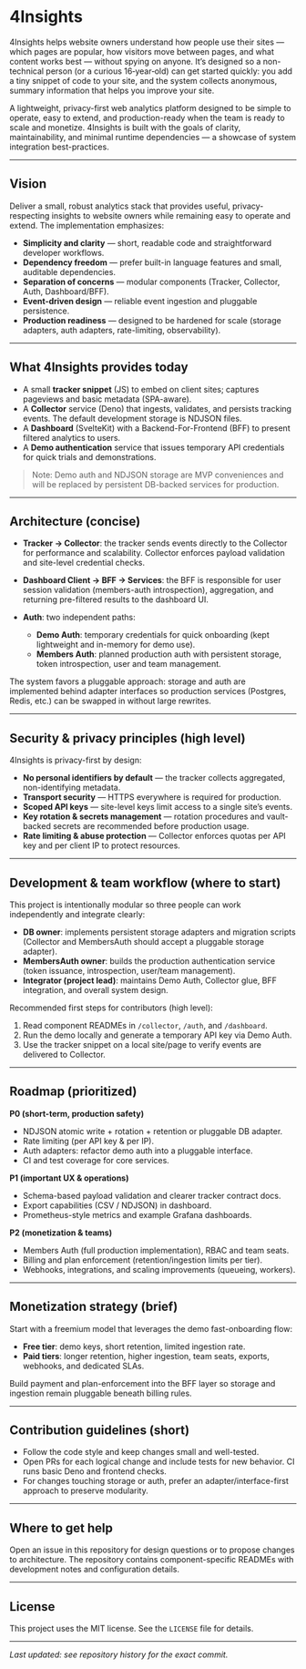 # 4Insights

4Insights helps website owners understand how people use their sites — which pages are popular, how visitors move between pages, and what content works best — without spying on anyone. It’s designed so a non-technical person (or a curious 16‑year‑old) can get started quickly: you add a tiny snippet of code to your site, and the system collects anonymous, summary information that helps you improve your site.

A lightweight, privacy-first web analytics platform designed to be simple to operate, easy to extend, and production-ready when the team is ready to scale and monetize. 4Insights is built with the goals of clarity, maintainability, and minimal runtime dependencies — a showcase of system integration best-practices.

---

## Vision

Deliver a small, robust analytics stack that provides useful, privacy-respecting insights to website owners while remaining easy to operate and extend. The implementation emphasizes:

* **Simplicity and clarity** — short, readable code and straightforward developer workflows.
* **Dependency freedom** — prefer built-in language features and small, auditable dependencies.
* **Separation of concerns** — modular components (Tracker, Collector, Auth, Dashboard/BFF).
* **Event-driven design** — reliable event ingestion and pluggable persistence.
* **Production readiness** — designed to be hardened for scale (storage adapters, auth adapters, rate-limiting, observability).

---

## What 4Insights provides today

* A small **tracker snippet** (JS) to embed on client sites; captures pageviews and basic metadata (SPA-aware).
* A **Collector** service (Deno) that ingests, validates, and persists tracking events. The default development storage is NDJSON files.
* A **Dashboard** (SvelteKit) with a Backend-For-Frontend (BFF) to present filtered analytics to users.
* A **Demo authentication** service that issues temporary API credentials for quick trials and demonstrations.

> Note: Demo auth and NDJSON storage are MVP conveniences and will be replaced by persistent DB-backed services for production.

---

## Architecture (concise)

* **Tracker → Collector**: the tracker sends events directly to the Collector for performance and scalability. Collector enforces payload validation and site-level credential checks.
* **Dashboard Client → BFF → Services**: the BFF is responsible for user session validation (members-auth introspection), aggregation, and returning pre-filtered results to the dashboard UI.
* **Auth**: two independent paths:

  * **Demo Auth**: temporary credentials for quick onboarding (kept lightweight and in-memory for demo use).
  * **Members Auth**: planned production auth with persistent storage, token introspection, user and team management.

The system favors a pluggable approach: storage and auth are implemented behind adapter interfaces so production services (Postgres, Redis, etc.) can be swapped in without large rewrites.

---

## Security & privacy principles (high level)

4Insights is privacy-first by design:

* **No personal identifiers by default** — the tracker collects aggregated, non-identifying metadata.
* **Transport security** — HTTPS everywhere is required for production.
* **Scoped API keys** — site-level keys limit access to a single site’s events.
* **Key rotation & secrets management** — rotation procedures and vault-backed secrets are recommended before production usage.
* **Rate limiting & abuse protection** — Collector enforces quotas per API key and per client IP to protect resources.

---

## Development & team workflow (where to start)

This project is intentionally modular so three people can work independently and integrate clearly:

* **DB owner**: implements persistent storage adapters and migration scripts (Collector and MembersAuth should accept a pluggable storage adapter).
* **MembersAuth owner**: builds the production authentication service (token issuance, introspection, user/team management).
* **Integrator (project lead)**: maintains Demo Auth, Collector glue, BFF integration, and overall system design.

Recommended first steps for contributors (high level):

1. Read component READMEs in `/collector`, `/auth`, and `/dashboard`.
2. Run the demo locally and generate a temporary API key via Demo Auth.
3. Use the tracker snippet on a local site/page to verify events are delivered to Collector.

---

## Roadmap (prioritized)

**P0 (short-term, production safety)**

* NDJSON atomic write + rotation + retention or pluggable DB adapter.
* Rate limiting (per API key & per IP).
* Auth adapters: refactor demo auth into a pluggable interface.
* CI and test coverage for core services.

**P1 (important UX & operations)**

* Schema-based payload validation and clearer tracker contract docs.
* Export capabilities (CSV / NDJSON) in dashboard.
* Prometheus-style metrics and example Grafana dashboards.

**P2 (monetization & teams)**

* Members Auth (full production implementation), RBAC and team seats.
* Billing and plan enforcement (retention/ingestion limits per tier).
* Webhooks, integrations, and scaling improvements (queueing, workers).

---

## Monetization strategy (brief)

Start with a freemium model that leverages the demo fast-onboarding flow:

* **Free tier**: demo keys, short retention, limited ingestion rate.
* **Paid tiers**: longer retention, higher ingestion, team seats, exports, webhooks, and dedicated SLAs.

Build payment and plan-enforcement into the BFF layer so storage and ingestion remain pluggable beneath billing rules.

---

## Contribution guidelines (short)

* Follow the code style and keep changes small and well-tested.
* Open PRs for each logical change and include tests for new behavior. CI runs basic Deno and frontend checks.
* For changes touching storage or auth, prefer an adapter/interface-first approach to preserve modularity.

---

## Where to get help

Open an issue in this repository for design questions or to propose changes to architecture. The repository contains component-specific READMEs with development notes and configuration details.

---

## License

This project uses the MIT license. See the `LICENSE` file for details.

---

*Last updated: see repository history for the exact commit.*


